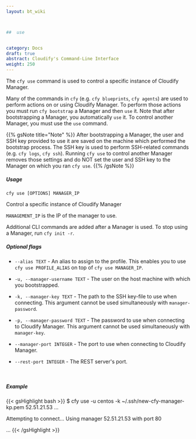 ```yaml
---
layout: bt_wiki



##  use


category: Docs
draft: true
abstract: Cloudify's Command-Line Interface
weight: 250
---
```


The `cfy use` command is used to control a specific instance of Cloudify Manager.

Many of the commands in `cfy` (e.g. `cfy blueprints`, `cfy agents`) are used to perform actions on or using Cloudify Manager. To perform those actions you must run `cfy bootstrap` a Manager and then `use` it. Note that after bootstrapping a Manager, you automatically `use` it. To control another Manager, you must use the `use` command.

{{% gsNote title="Note" %}}
After bootstrapping a Manager, the user and SSH key provided to use it are saved on the machine which performed the bootstrap process. The SSH key is used to perform SSH-related commands (e.g. `cfy logs`, `cfy ssh`). Running `cfy use` to control another Manager removes those settings and do NOT set the user and SSH key to the Manager on which you ran `cfy use`.
{{% /gsNote %}}

##### Usage 
`cfy use [OPTIONS] MANAGER_IP`

Control a specific instance of Cloudify Manager

`MANAGEMENT_IP` is the IP of the manager to use.

Additional CLI commands are added after a Manager is used. To stop
using a Manager, run `cfy init -r`.

##### Optional flags

*  `--alias TEXT` -		An alias to assign to the profile. This enables
                        you to use `cfy use PROFILE_ALIAS` on top of
                        `cfy use MANAGER_IP`.
*  `-u, --manager-username TEXT` -
						The user on the host machine with which you
                        bootstrapped.
*  `-k, --manager-key TEXT` - 
						The path to the SSH key-file to use when
                        connecting. This argument cannot be used simultaneously with `manager-password`. 
*  `-p, --manager-password TEXT` - 
						The password to use when connecting to Cloudify
                        Manager. This argument cannot be used simultaneously with `manager-key`.
*  `--manager-port INTEGER` - The port to use when connecting to Cloudify Manager.

*  `--rest-port INTEGER` - The REST server's port.


&nbsp;
##### Example

{{< gsHighlight  bash  >}}
$ cfy use -u centos -k ~/.ssh/new-cfy-manager-kp.pem 52.51.21.53
...

Attempting to connect...
Using manager 52.51.21.53 with port 80

...
{{< /gsHighlight >}}
